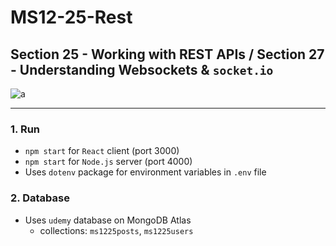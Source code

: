 # MS12-25-Rest
## Section 25 - Working with REST APIs / Section 27 - Understanding Websockets & `socket.io`

![a](../assets/a.png?raw=true)

---
### 1. Run
- `npm start` for `React` client (port 3000)
- `npm start` for `Node.js` server (port 4000)
- Uses `dotenv` package for environment variables in `.env` file

### 2. Database
- Uses `udemy` database on MongoDB Atlas
  - collections: `ms1225posts`, `ms1225users`
